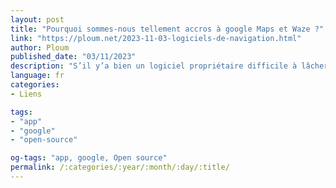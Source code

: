 ```yaml
---
layout: post
title: "Pourquoi sommes-nous tellement accros à google Maps et Waze ?"
link: "https://ploum.net/2023-11-03-logiciels-de-navigation.html"
author: Ploum
published_date: "03/11/2023"
description: "S’il y’a bien un logiciel propriétaire difficile à lâcher, c’est google Maps. Ou Waze, qui appartient également à google. Pourquoi est-ce si compliqué de produire un logiciel de navigation libre ? Ayant passé quelques années dans cette industrie, je vais vous expliquer les différents composants d’un logiciel de navigation. Les briques de base d’un logiciel de navigation sont la position, les données, le mapmatching, le routing, la recherche et les données temps réel. Pour chaque composant, je propose une explication et une analyse des solutions libres."
language: fr
categories:
- Liens

tags:
- "app"
- "google"
- "open-source"

og-tags: "app, google, Open source"
permalink: /:categories/:year/:month/:day/:title/
---
```

